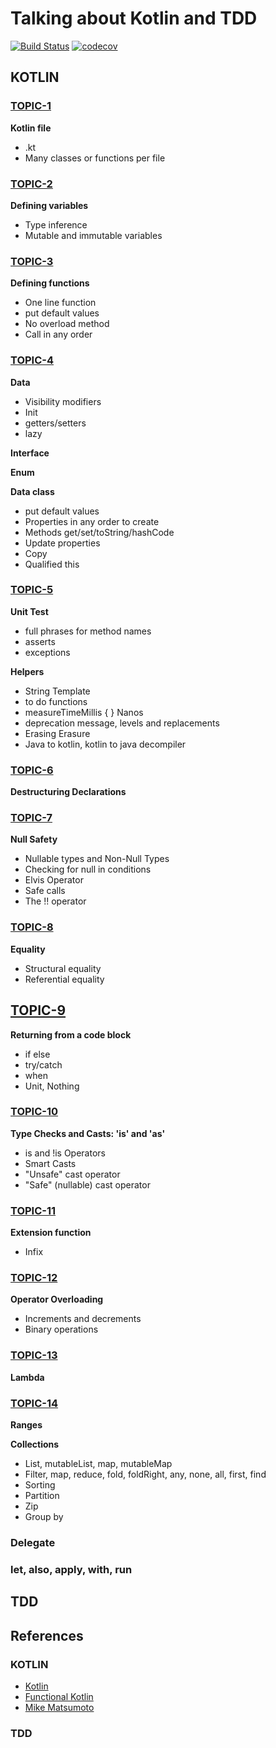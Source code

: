 # Talking about Kotlin and TDD

[![Build Status](https://travis-ci.org/danilopaiva/kotlin-tdd-demo.svg?branch=master)](https://travis-ci.org/danilopaiva/kotlin-tdd-demo)
[![codecov](https://codecov.io/gh/danilopaiva/kotlin-tdd-demo/branch/master/graph/badge.svg)](https://codecov.io/gh/danilopaiva/kotlin-tdd-demo)

## KOTLIN

### [TOPIC-1](https://github.com/danilopaiva/kotlin-tdd-demo/blob/master/src/test/kotlin/com/github/danilopaiva/demo/kotlin/Topic1.kthttps://github.com/danilopaiva/kotlin-tdd-demo/blob/master/src/test/kotlin/com/github/danilopaiva/demo/kotlin/Topic1.kt)

**Kotlin file**

* .kt
* Many classes or functions per file

### [TOPIC-2](https://github.com/danilopaiva/kotlin-tdd-demo/blob/master/src/test/kotlin/com/github/danilopaiva/demo/kotlin/Topic2.kt)

**Defining variables**

* Type inference
* Mutable and immutable variables

### [TOPIC-3](https://github.com/danilopaiva/kotlin-tdd-demo/blob/master/src/test/kotlin/com/github/danilopaiva/demo/kotlin/Topic3.kt)

**Defining functions**

* One line function
* put default values
* No overload method
* Call in any order

### [TOPIC-4](https://github.com/danilopaiva/kotlin-tdd-demo/blob/master/src/test/kotlin/com/github/danilopaiva/demo/kotlin/Topic4.kt)

**Data**

* Visibility modifiers
* Init
* getters/setters
* lazy

**Interface**

**Enum**

**Data class**

* put default values
* Properties in any order to create
* Methods get/set/toString/hashCode
* Update properties
* Copy
* Qualified this

### [TOPIC-5](https://github.com/danilopaiva/kotlin-tdd-demo/blob/master/src/test/kotlin/com/github/danilopaiva/demo/kotlin/Topic5.kt)

**Unit Test**

* full phrases for method names
* asserts
* exceptions

**Helpers**

* String Template
* to do functions
* measureTimeMillis { } Nanos
* deprecation message, levels and replacements
* Erasing Erasure
* Java to kotlin, kotlin to java decompiler

### [TOPIC-6](https://github.com/danilopaiva/kotlin-tdd-demo/blob/master/src/test/kotlin/com/github/danilopaiva/demo/kotlin/Topic6.kt)

**Destructuring Declarations**

### [TOPIC-7](https://github.com/danilopaiva/kotlin-tdd-demo/blob/master/src/test/kotlin/com/github/danilopaiva/demo/kotlin/Topic7.kt)

**Null Safety**

* Nullable types and Non-Null Types
* Checking for null in conditions
* Elvis Operator
* Safe calls
* The !! operator

### [TOPIC-8](https://github.com/danilopaiva/kotlin-tdd-demo/blob/master/src/test/kotlin/com/github/danilopaiva/demo/kotlin/Topic8.kt)

**Equality**

* Structural equality
* Referential equality

## [TOPIC-9](https://github.com/danilopaiva/kotlin-tdd-demo/blob/master/src/test/kotlin/com/github/danilopaiva/demo/kotlin/Topic9.kt)

**Returning from a code block**

* if else
* try/catch
* when
* Unit, Nothing

### [TOPIC-10](https://github.com/danilopaiva/kotlin-tdd-demo/blob/master/src/test/kotlin/com/github/danilopaiva/demo/kotlin/Topic10.kt)

**Type Checks and Casts: 'is' and 'as'**

* is and !is Operators
* Smart Casts
* "Unsafe" cast operator
* "Safe" (nullable) cast operator

### [TOPIC-11](https://github.com/danilopaiva/kotlin-tdd-demo/blob/master/src/test/kotlin/com/github/danilopaiva/demo/kotlin/Topic11.kt)

**Extension function**
* Infix

### [TOPIC-12](https://github.com/danilopaiva/kotlin-tdd-demo/blob/master/src/test/kotlin/com/github/danilopaiva/demo/kotlin/Topic12.kt)

**Operator Overloading**
* Increments and decrements
* Binary operations

### [TOPIC-13](https://github.com/danilopaiva/kotlin-tdd-demo/blob/master/src/test/kotlin/com/github/danilopaiva/demo/kotlin/Topic13.kt)

**Lambda**

### [TOPIC-14](https://github.com/danilopaiva/kotlin-tdd-demo/blob/master/src/test/kotlin/com/github/danilopaiva/demo/kotlin/Topic14.kt)

**Ranges**

**Collections**

* List, mutableList, map, mutableMap
* Filter, map, reduce, fold, foldRight, any, none, all, first, find
* Sorting
* Partition
* Zip
* Group by

### Delegate

### let, also, apply, with, run

## TDD


## References

### KOTLIN

* [Kotlin](https://kotlinlang.org)
* [Functional Kotlin](https://www.amazon.com.br/gp/product/B078JRKFYF/ref=oh_aui_d_detailpage_o01_?ie=UTF8&psc=1)
* [Mike Matsumoto](https://github.com/mmatsumoto/kotlin-webinar)

### TDD

